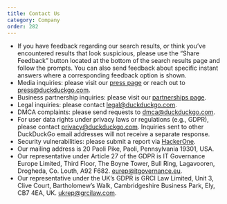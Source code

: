 ```yaml
---
title: Contact Us
category: Company
order: 282
---
```


-   If you have feedback regarding our search results, or think you’ve encountered results that look suspicious, please use the “Share Feedback” button located at the bottom of the search results page and follow the prompts. You can also send feedback about specific instant answers where a corresponding feedback option is shown.
-   Media inquiries: please visit our [press page](https://duckduckgo.com/press) or reach out to [press@duckduckgo.com](mailto:press@duckduckgo.com).
-   Business partnership inquiries: please visit our [partnerships page](/company/partnerships).
-   Legal inquiries: please contact [legal@duckduckgo.com](mailto:legal@duckduckgo.com).
-   DMCA complaints: please send requests to [dmca@duckduckgo.com](mailto:dmca@duckduckgo.com).
-   For user data rights under privacy laws or regulations (e.g., GDPR), please contact [privacy@duckduckgo.com](mailt:privacy@duckduckgo.com). Inquiries sent to other DuckDuckGo email addresses will not receive a separate response.
-   Security vulnerabilities: please submit a report via [HackerOne](https://hackerone.com/duckduckgo).
-   Our mailing address is 20 Paoli Pike, Paoli, Pennsylvania 19301, USA.
-   Our representative under Article 27 of the GDPR is IT Governance Europe Limited, Third Floor, The Boyne Tower, Bull Ring, Lagavooren, Drogheda, Co. Louth,
    A92 F682. [eurep@itgovernance.eu](mailto:eurep@itgovernance.eu).
-   Our representative under the UK’s GDPR is GRCI Law Limited, Unit 3, Clive Court, Bartholomew’s Walk, Cambridgeshire Business Park, Ely, CB7 4EA, UK. [ukrep@grcilaw.com](mailto:ukrep@grcilaw.com).
